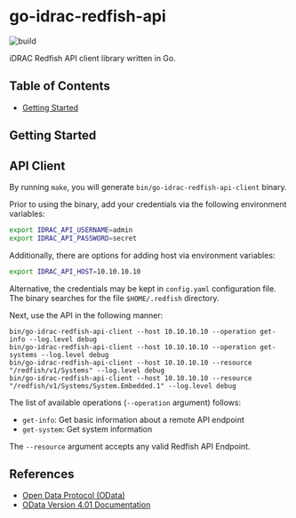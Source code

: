 # go-idrac-redfish-api

![build](https://github.com/greenpau/go-idrac-redfish-api/workflows/build/badge.svg?branch=master)

iDRAC Redfish API client library written in Go.

## Table of Contents

* [Getting Started](#getting-started)

## Getting Started

## API Client

By running `make`, you will generate `bin/go-idrac-redfish-api-client` binary.

Prior to using the binary, add your credentials via the following environment
variables:

```bash
export IDRAC_API_USERNAME=admin
export IDRAC_API_PASSWORD=secret
```

Additionally, there are options for adding host via environment variables:

```bash
export IDRAC_API_HOST=10.10.10.10
```

Alternative, the credentials may be kept in `config.yaml` configuration file.
The binary searches for the file `$HOME/.redfish` directory.

Next, use the API in the following manner:

```
bin/go-idrac-redfish-api-client --host 10.10.10.10 --operation get-info --log.level debug
bin/go-idrac-redfish-api-client --host 10.10.10.10 --operation get-systems --log.level debug
bin/go-idrac-redfish-api-client --host 10.10.10.10 --resource "/redfish/v1/Systems" --log.level debug
bin/go-idrac-redfish-api-client --host 10.10.10.10 --resource "/redfish/v1/Systems/System.Embedded.1" --log.level debug
```

The list of available operations (`--operation` argument) follows:

* `get-info`: Get basic information about a remote API endpoint
* `get-system`: Get system information

The `--resource` argument accepts any valid Redfish API Endpoint.

## References

* [Open Data Protocol (OData)](https://en.wikipedia.org/wiki/Open_Data_Protocol)
* [OData Version 4.01 Documentation](https://www.odata.org/documentation/)
